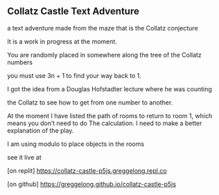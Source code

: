 ## Collatz Castle Text Adventure

a text adventure made from the maze that is the Collatz conjecture 

It is a work in progress at the moment.

You are randomly placed in somewhere along the tree of the Collatz numbers

you must use 3n + 1 to find your way back to 1.

I got the idea from a Douglas Hofstadter lecture where he was counting

the Collatz to see how to get from one number to another.

At the moment I have listed the path of rooms to return to room 1, which means you don’t need to do
The calculation.
I need to make a better explanation of the play.

I am using modulo to place objects in the rooms


see it live at 

[on replit] https://collatz-castle-p5js.greggelong.repl.co

[on github] https://greggelong.github.io/collatz-castle-p5js
